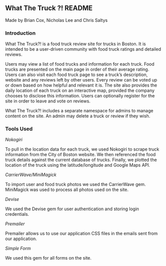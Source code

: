 ## What The Truck ?! README

Made by Brian Cox, Nicholas Lee and Chris Saltys

### Introduction

What The Truck?! is a food truck review site for trucks in Boston. It is intended to be a user-driven community with food truck ratings and detailed reviews.

Users may view a list of food trucks and information for each truck. Food trucks are presented on the main page in order of their average rating. Users can also visit each food truck page to see a truck’s description, website and any reviews left by other users. Every review can be voted up or down based on how helpful and relevant it is. The site also provides the daily location of each truck on an interactive map, provided the company chooses to disclose this information. Users can optionally register for the site in order to leave and vote on reviews.

What The Truck?! includes a separate namespace for admins to manage content on the site. An admin may delete a truck or review if they wish.

### Tools Used

_Nokogiri_

To pull in the location data for each truck, we used Nokogiri to scrape truck information from the City of Boston website. We then referenced the food truck details against the current database of trucks. Finally, we plotted the location of the truck using the latitude/longitude and Google Maps API.

_CarrierWave/MiniMagick_

To import user and food truck photos we used the CarrierWave gem. MiniMagick was used to process all photos used on the site.

_Devise_

We used the Devise gem for user authentication and storing login credentials.

_Premailer_

Premailer allows us to use our application CSS files in the emails sent from our application.

_Simple Form_

We used this gem for all forms on the site.
